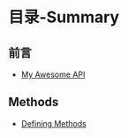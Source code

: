 # 目录-Summary

## 前言

* [My Awesome API](README.md)

## Methods

* [Defining Methods](methods.md)



